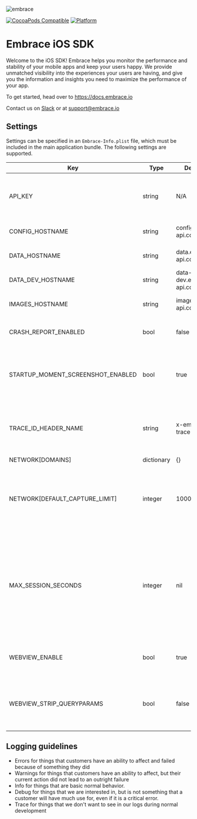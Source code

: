 ![embrace](https://s3.amazonaws.com/embrace-downloads-prod/embrace.png)

[![CocoaPods Compatible](https://img.shields.io/cocoapods/v/EmbraceIO.svg)](https://img.shields.io/cocoapods/v/EmbraceIO.svg)
[![Platform](https://img.shields.io/cocoapods/p/EmbraceIO.svg?style=flat)](https://cocoadocs.org/docsets/EmbraceIO)

# Embrace iOS SDK #

Welcome to the iOS SDK! Embrace helps you monitor the performance and stability of your mobile apps and keep your users happy. We provide unmatched visibility into the experiences your users are having, and give you the information and insights you need to maximize the performance of your app.

To get started, head over to https://docs.embrace.io

Contact us on [Slack](https://embrace-io-community.slack.com/) or at [support@embrace.io](mailto:support@embrace.io)

## Settings

Settings can be specified in an `Embrace-Info.plist` file, which must be included in the main application bundle. The following settings are supported.

|Key|Type|Default|Description|
|---|---|---|---|
|API_KEY|string|N/A|The 5-character API key to identify your application.|
|CONFIG_HOSTNAME|string|config.emb-api.com|Hostname to fetch config from.|
|DATA_HOSTNAME|string|data.emb-api.com|Hostname to send data to.|
|DATA_DEV_HOSTNAME|string|data-dev.emb-api.com|Hostname to send dev data to.|
|IMAGES_HOSTNAME|string|images.emb-api.com|Hostname to send images to.|
|CRASH_REPORT_ENABLED|bool|false|Enable Embrace crash reporting.|
|STARTUP_MOMENT_SCREENSHOT_ENABLED|bool|true|Control whether screenshots are captured by startup moment.|
|TRACE_ID_HEADER_NAME|string|x-emb-trace-id|Sets name of the HTTP request header to extract trace ID from.|
|NETWORK[DOMAINS] |dictionary|{}||
|NETWORK[DEFAULT_CAPTURE_LIMIT] |integer|1000|The maximum number of requests that will be captured for a given domain in a session.|
|MAX_SESSION_SECONDS|integer|nil|Enables timed session mode when set, which will terminate each active session after the given number of secconds has passed.|
|WEBVIEW_ENABLE|bool|true|Control whether webview information is captured|
|WEBVIEW_STRIP_QUERYPARAMS|bool|false|Control whether webview query parameters are captured|

## Logging guidelines

* Errors for things that customers have an ability to affect and failed because of something they did
* Warnings for things that customers have an ability to affect, but their current action did not lead to an outright failure
* Info for things that are basic normal behavior.
* Debug for things that we are interested in, but is not something that a customer will have much use for, even if it is a critical error.
* Trace for things that we don't want to see in our logs during normal development

